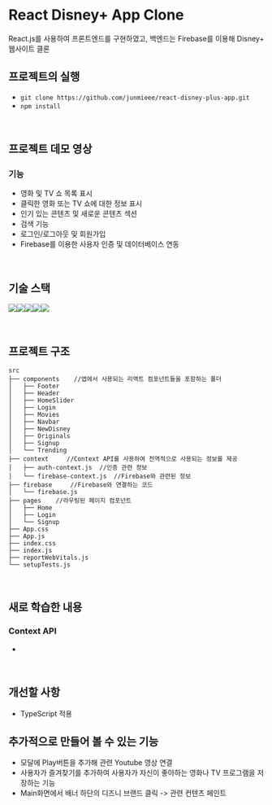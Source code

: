 # React Disney+ App Clone

 React.js를 사용하여 프론트엔드를 구현하였고, 백엔드는 Firebase를 이용해 Disney+ 웹사이트 클론


## 프로젝트의 실행

- `git clone https://github.com/junmieee/react-disney-plus-app.git`
- `npm install`

<br/>

## 프로젝트 데모 영상




### 기능
* 영화 및 TV 쇼 목록 표시
* 클릭한 영화 또는 TV 쇼에 대한 정보 표시
* 인기 있는 콘텐츠 및 새로운 콘텐츠 섹션
* 검색 기능
* 로그인/로그아웃 및 회원가입
* Firebase를 이용한 사용자 인증 및 데이터베이스 연동



<br/>

## 기술 스택
<img src="https://img.shields.io/badge/react-61DAFB?style=for-the-badge&logo=react&logoColor=white"><img src="https://img.shields.io/badge/React Router-CA4245?style=for-the-badge&logo=reactrouter&logoColor=white"><img src="https://img.shields.io/badge/Firebase-FFCA28?style=for-the-badge&logo=Firebase&logoColor=white"><img src="https://img.shields.io/badge/Axios-5A29E4?style=for-the-badge&logo=axios&logoColor=white"><img src="https://img.shields.io/badge/themoviedatabase-01B4E4?style=for-the-badge&logo=The Movie Database&logoColor=white">


<br/>

## 프로젝트 구조
```
src
├── components    //앱에서 사용되는 리액트 컴포넌트들을 포함하는 폴더
│   ├── Footer
│   ├── Header
│   ├── HomeSlider
│   ├── Login
│   ├── Movies
│   ├── Navbar
│   ├── NewDisney
│   ├── Originals
│   ├── Signup
│   └── Trending
├── context     //Context API를 사용하여 전역적으로 사용되는 정보를 제공
│   ├── auth-context.js  //인증 관련 정보
│   └── firebase-context.js  //Firebase와 관련된 정보
├── firebase     //Firebase와 연결하는 코드 
│   └── firebase.js
├── pages    //라우팅된 페이지 컴포넌트
│   ├── Home
│   ├── Login
│   └── Signup
├── App.css
├── App.js
├── index.css
├── index.js
├── reportWebVitals.js
└── setupTests.js
```

<br/>

## 새로 학습한 내용

### Context API
- 


<br/>

## 개선할 사항
- TypeScript 적용 


## 추가적으로 만들어 볼 수 있는 기능

- 모달에 Play버튼을 추가해 관련 Youtube 영상 연결
- 사용자가 즐겨찾기를 추가하여 사용자가 자신이 좋아하는 영화나 TV 프로그램을 저장하는 기능
- Main화면에서 배너 하단의 디즈니 브랜드 클릭 -> 관련 컨텐츠 페인트


